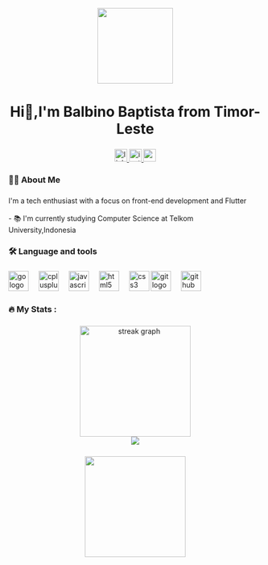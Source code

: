 <br clear="both">

<div align="center">
  <img height="150" src="https://i.giphy.com/media/v1.Y2lkPTc5MGI3NjExamN2YXFxYmd0d3R6YWxzNXh4NHdweDZobGl1ZHlreWt4MTR4MGR6bSZlcD12MV9pbnRlcm5hbF9naWZfYnlfaWQmY3Q9Zw/26tn33aiTi1jkl6H6/giphy.gif"  />
</div>

###

<h1 align="center">Hi👋,I'm Balbino Baptista from Timor-Leste</h1>

###

<div align="center">
  <a href="https://www.linkedin.com/in/balbino-pedro-baptista-83a8a9257/" target="_blank">
    <img src="https://img.shields.io/static/v1?message=LinkedIn&logo=linkedin&label=&color=0077B5&logoColor=white&labelColor=&style=for-the-badge" height="25" alt="linkedin logo"  />
  </a>
  <a href="https://www.instagram.com/21dinno?igsh=em82enczdXp6eDJm" target="_blank">
    <img src="https://img.shields.io/static/v1?message=Instagram&logo=instagram&label=&color=E4405F&logoColor=white&labelColor=&style=for-the-badge" height="25" alt="instagram logo"  />
  </a>
  <a href="https://www.codewars.com/users/balbino21" target="_blank">
    <img src="https://img.shields.io/static/v1?message=Codewars&logo=codewars&label=&color=B1361E&logoColor=white&labelColor=&style=for-the-badge" height="25" alt="codewars logo" />
  </a>
</div>

###

<h3 align="left">👩‍💻  About Me</h3>

###

<p align="left">I'm a tech enthusiast with a focus on front-end development and Flutter<br><br>- 📚 I'm currently studying Computer Science at Telkom University,Indonesia</p>

###

<h3 align="left">🛠 Language and tools</h3>

###

<div align="left">
  <img src="https://cdn.jsdelivr.net/gh/devicons/devicon/icons/go/go-original-wordmark.svg" height="40" alt="go logo"  />
  <img width="12" />
  <img src="https://cdn.jsdelivr.net/gh/devicons/devicon/icons/cplusplus/cplusplus-plain.svg" height="40" alt="cplusplus logo"  />
  <img width="12" />
  <img src="https://cdn.jsdelivr.net/gh/devicons/devicon/icons/javascript/javascript-original.svg" height="40" alt="javascript logo"  />
  <img width="12" />
  <img src="https://cdn.jsdelivr.net/gh/devicons/devicon/icons/html5/html5-plain-wordmark.svg" height="40" alt="html5 logo"  />
  <img width="12" />
  <img src="https://cdn.jsdelivr.net/gh/devicons/devicon/icons/css3/css3-plain-wordmark.svg" height="40" alt="css3 logo"  />
  <img src="https://cdn.jsdelivr.net/gh/devicons/devicon/icons/git/git-original.svg" height="40" alt="git logo"  />
  <img width="12" />
  <img src="https://cdn.jsdelivr.net/gh/devicons/devicon/icons/github/github-original.svg" height="40" alt="github logo"  />
</div>

###

<h3 align="left">🔥   My Stats :</h3>

###

<div align="center">
  <img src="https://streak-stats.demolab.com?user=balbinopb&locale=en&mode=daily&theme=dark&hide_border=false&border_radius=5&order=3" height="220" alt="streak graph"  />
</div>

<div align="center">
  <img src="https://github-readme-stats.vercel.app/api/top-langs/?username=balbinopb&theme=dark&hide_border=false&include_all_commits=false&count_private=false&layout=compact" />
</div>


###

<div align="center">
  <img height="200" src="https://i.giphy.com/media/v1.Y2lkPTc5MGI3NjExeGpxYmZ1anNlb2VzMWM4ZHVpYWNrNDRhenpwNnZhajd5cXpqdmdkciZlcD12MV9pbnRlcm5hbF9naWZfYnlfaWQmY3Q9Zw/VTtANKl0beDFQRLDTh/giphy.gif"  />
</div>

###
